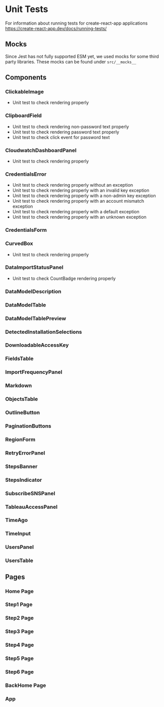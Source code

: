# Unit Tests

For information about running tests for create-react-app applications
https://create-react-app.dev/docs/running-tests/

## Mocks

Since Jest has not fully supported ESM yet, we used mocks for some third party libraries.
These mocks can be found under `src/__mocks__`

## Components

### ClickableImage

- Unit test to check rendering properly

### ClipboardField

- Unit test to check rendering non-password text properly
- Unit test to check rendering password text properly
- Unit test to check click event for password text

### CloudwatchDashboardPanel

- Unit test to check rendering properly

### CredentialsError

- Unit test to check rendering properly without an exception
- Unit test to check rendering properly with an invalid key exception
- Unit test to check rendering properly with a non-admin key exception
- Unit test to check rendering properly with an account mismatch exception
- Unit test to check rendering properly with a default exception
- Unit test to check rendering properly with an unknown exception

### CredentialsForm

### CurvedBox

- Unit test to check rendering properly

### DataImportStatusPanel

- Unit test to check CountBadge rendering properly

### DataModelDescription

### DataModelTable

### DataModelTablePreview

### DetectedInstallationSelections

### DownloadableAccessKey

### FieldsTable

### ImportFrequencyPanel

### Markdown

### ObjectsTable

### OutlineButton

### PaginationButtons

### RegionForm

### RetryErrorPanel

### StepsBanner

### StepsIndicator

### SubscribeSNSPanel

### TableauAccessPanel

### TimeAgo

### TimeInput

### UsersPanel

### UsersTable

## Pages

### Home Page

### Step1 Page

### Step2 Page

### Step3 Page

### Step4 Page

### Step5 Page

### Step6 Page

### BackHome Page

### App
